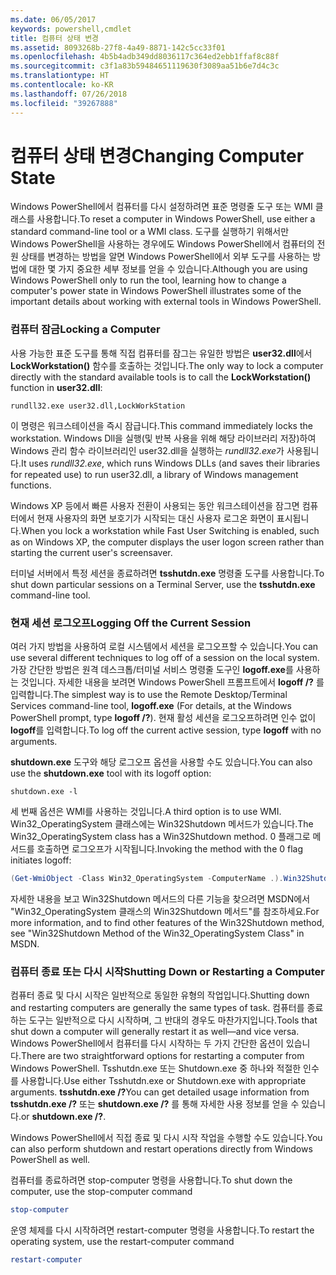 ```yaml
---
ms.date: 06/05/2017
keywords: powershell,cmdlet
title: 컴퓨터 상태 변경
ms.assetid: 8093268b-27f8-4a49-8871-142c5cc33f01
ms.openlocfilehash: 4b5b4adb349dd8036117c364ed2ebb1ffaf8c88f
ms.sourcegitcommit: c3f1a83b59484651119630f3089aa51b6e7d4c3c
ms.translationtype: HT
ms.contentlocale: ko-KR
ms.lasthandoff: 07/26/2018
ms.locfileid: "39267888"
---
```

# <a name="changing-computer-state"></a><span data-ttu-id="4fd53-103">컴퓨터 상태 변경</span><span class="sxs-lookup"><span data-stu-id="4fd53-103">Changing Computer State</span></span>

<span data-ttu-id="4fd53-104">Windows PowerShell에서 컴퓨터를 다시 설정하려면 표준 명령줄 도구 또는 WMI 클래스를 사용합니다.</span><span class="sxs-lookup"><span data-stu-id="4fd53-104">To reset a computer in Windows PowerShell, use either a standard command-line tool or a WMI class.</span></span> <span data-ttu-id="4fd53-105">도구를 실행하기 위해서만 Windows PowerShell을 사용하는 경우에도 Windows PowerShell에서 컴퓨터의 전원 상태를 변경하는 방법을 알면 Windows PowerShell에서 외부 도구를 사용하는 방법에 대한 몇 가지 중요한 세부 정보를 얻을 수 있습니다.</span><span class="sxs-lookup"><span data-stu-id="4fd53-105">Although you are using Windows PowerShell only to run the tool, learning how to change a computer's power state in Windows PowerShell illustrates some of the important details about working with external tools in Windows PowerShell.</span></span>

### <a name="locking-a-computer"></a><span data-ttu-id="4fd53-106">컴퓨터 잠금</span><span class="sxs-lookup"><span data-stu-id="4fd53-106">Locking a Computer</span></span>

<span data-ttu-id="4fd53-107">사용 가능한 표준 도구를 통해 직접 컴퓨터를 잠그는 유일한 방법은 **user32.dll**에서 **LockWorkstation()** 함수를 호출하는 것입니다.</span><span class="sxs-lookup"><span data-stu-id="4fd53-107">The only way to lock a computer directly with the standard available tools is to call the **LockWorkstation()** function in **user32.dll**:</span></span>

```
rundll32.exe user32.dll,LockWorkStation
```

<span data-ttu-id="4fd53-108">이 명령은 워크스테이션을 즉시 잠급니다.</span><span class="sxs-lookup"><span data-stu-id="4fd53-108">This command immediately locks the workstation.</span></span> <span data-ttu-id="4fd53-109">Windows Dll을 실행(및 반복 사용을 위해 해당 라이브러리 저장)하여 Windows 관리 함수 라이브러리인 user32.dll을 실행하는 *rundll32.exe*가 사용됩니다.</span><span class="sxs-lookup"><span data-stu-id="4fd53-109">It uses *rundll32.exe*, which runs Windows DLLs (and saves their libraries for repeated use) to run user32.dll, a library of Windows management functions.</span></span>

<span data-ttu-id="4fd53-110">Windows XP 등에서 빠른 사용자 전환이 사용되는 동안 워크스테이션을 잠그면 컴퓨터에서 현재 사용자의 화면 보호기가 시작되는 대신 사용자 로그온 화면이 표시됩니다.</span><span class="sxs-lookup"><span data-stu-id="4fd53-110">When you lock a workstation while Fast User Switching is enabled, such as on Windows XP, the computer displays the user logon screen rather than starting the current user's screensaver.</span></span>

<span data-ttu-id="4fd53-111">터미널 서버에서 특정 세션을 종료하려면 **tsshutdn.exe** 명령줄 도구를 사용합니다.</span><span class="sxs-lookup"><span data-stu-id="4fd53-111">To shut down particular sessions on a Terminal Server, use the **tsshutdn.exe** command-line tool.</span></span>

### <a name="logging-off-the-current-session"></a><span data-ttu-id="4fd53-112">현재 세션 로그오프</span><span class="sxs-lookup"><span data-stu-id="4fd53-112">Logging Off the Current Session</span></span>

<span data-ttu-id="4fd53-113">여러 가지 방법을 사용하여 로컬 시스템에서 세션을 로그오프할 수 있습니다.</span><span class="sxs-lookup"><span data-stu-id="4fd53-113">You can use several different techniques to log off of a session on the local system.</span></span> <span data-ttu-id="4fd53-114">가장 간단한 방법은 원격 데스크톱/터미널 서비스 명령줄 도구인 **logoff.exe**를 사용하는 것입니다. 자세한 내용을 보려면 Windows PowerShell 프롬프트에서 **logoff /?** 를 입력합니다.</span><span class="sxs-lookup"><span data-stu-id="4fd53-114">The simplest way is to use the Remote Desktop/Terminal Services command-line tool, **logoff.exe** (For details, at the Windows PowerShell prompt, type **logoff /?**).</span></span> <span data-ttu-id="4fd53-115">현재 활성 세션을 로그오프하려면 인수 없이 **logoff**를 입력합니다.</span><span class="sxs-lookup"><span data-stu-id="4fd53-115">To log off the current active session, type **logoff** with no arguments.</span></span>

<span data-ttu-id="4fd53-116">**shutdown.exe** 도구와 해당 로그오프 옵션을 사용할 수도 있습니다.</span><span class="sxs-lookup"><span data-stu-id="4fd53-116">You can also use the **shutdown.exe** tool with its logoff option:</span></span>

```
shutdown.exe -l
```

<span data-ttu-id="4fd53-117">세 번째 옵션은 WMI를 사용하는 것입니다.</span><span class="sxs-lookup"><span data-stu-id="4fd53-117">A third option is to use WMI.</span></span> <span data-ttu-id="4fd53-118">Win32_OperatingSystem 클래스에는 Win32Shutdown 메서드가 있습니다.</span><span class="sxs-lookup"><span data-stu-id="4fd53-118">The Win32_OperatingSystem class has a Win32Shutdown method.</span></span> <span data-ttu-id="4fd53-119">0 플래그로 메서드를 호출하면 로그오프가 시작됩니다.</span><span class="sxs-lookup"><span data-stu-id="4fd53-119">Invoking the method with the 0 flag initiates logoff:</span></span>

```powershell
(Get-WmiObject -Class Win32_OperatingSystem -ComputerName .).Win32Shutdown(0)
```

<span data-ttu-id="4fd53-120">자세한 내용을 보고 Win32Shutdown 메서드의 다른 기능을 찾으려면 MSDN에서 "Win32_OperatingSystem 클래스의 Win32Shutdown 메서드"를 참조하세요.</span><span class="sxs-lookup"><span data-stu-id="4fd53-120">For more information, and to find other features of the Win32Shutdown method, see "Win32Shutdown Method of the Win32_OperatingSystem Class" in MSDN.</span></span>

### <a name="shutting-down-or-restarting-a-computer"></a><span data-ttu-id="4fd53-121">컴퓨터 종료 또는 다시 시작</span><span class="sxs-lookup"><span data-stu-id="4fd53-121">Shutting Down or Restarting a Computer</span></span>

<span data-ttu-id="4fd53-122">컴퓨터 종료 및 다시 시작은 일반적으로 동일한 유형의 작업입니다.</span><span class="sxs-lookup"><span data-stu-id="4fd53-122">Shutting down and restarting computers are generally the same types of task.</span></span> <span data-ttu-id="4fd53-123">컴퓨터를 종료하는 도구는 일반적으로 다시 시작하며, 그 반대의 경우도 마찬가지입니다.</span><span class="sxs-lookup"><span data-stu-id="4fd53-123">Tools that shut down a computer will generally restart it as well—and vice versa.</span></span> <span data-ttu-id="4fd53-124">Windows PowerShell에서 컴퓨터를 다시 시작하는 두 가지 간단한 옵션이 있습니다.</span><span class="sxs-lookup"><span data-stu-id="4fd53-124">There are two straightforward options for restarting a computer from Windows PowerShell.</span></span> <span data-ttu-id="4fd53-125">Tsshutdn.exe 또는 Shutdown.exe 중 하나와 적절한 인수를 사용합니다.</span><span class="sxs-lookup"><span data-stu-id="4fd53-125">Use either Tsshutdn.exe or Shutdown.exe with appropriate arguments.</span></span> <span data-ttu-id="4fd53-126">**tsshutdn.exe /?**</span><span class="sxs-lookup"><span data-stu-id="4fd53-126">You can get detailed usage information from **tsshutdn.exe /?**</span></span> <span data-ttu-id="4fd53-127">또는 **shutdown.exe /?** 를 통해 자세한 사용 정보를 얻을 수 있습니다.</span><span class="sxs-lookup"><span data-stu-id="4fd53-127">or **shutdown.exe /?**.</span></span>

<span data-ttu-id="4fd53-128">Windows PowerShell에서 직접 종료 및 다시 시작 작업을 수행할 수도 있습니다.</span><span class="sxs-lookup"><span data-stu-id="4fd53-128">You can also perform shutdown and restart operations directly from Windows PowerShell as well.</span></span>

<span data-ttu-id="4fd53-129">컴퓨터를 종료하려면 stop-computer 명령을 사용합니다.</span><span class="sxs-lookup"><span data-stu-id="4fd53-129">To shut down the computer, use the stop-computer command</span></span>

```powershell
stop-computer
```

<span data-ttu-id="4fd53-130">운영 체제를 다시 시작하려면 restart-computer 명령을 사용합니다.</span><span class="sxs-lookup"><span data-stu-id="4fd53-130">To restart the operating system, use the restart-computer command</span></span>

```powershell
restart-computer
```
